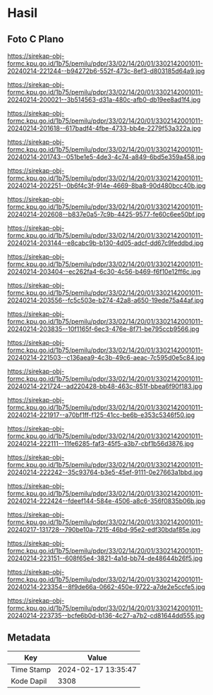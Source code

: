 # Hasil

## Foto C Plano

https://sirekap-obj-formc.kpu.go.id/1b75/pemilu/pdpr/33/02/14/20/01/3302142001011-20240214-221244--b94272b6-552f-473c-8ef3-d803185d64a9.jpg

https://sirekap-obj-formc.kpu.go.id/1b75/pemilu/pdpr/33/02/14/20/01/3302142001011-20240214-200021--3b514563-d31a-480c-afb0-db19ee8ad1f4.jpg

https://sirekap-obj-formc.kpu.go.id/1b75/pemilu/pdpr/33/02/14/20/01/3302142001011-20240214-201618--617badf4-4fbe-4733-bb4e-2279f53a322a.jpg

https://sirekap-obj-formc.kpu.go.id/1b75/pemilu/pdpr/33/02/14/20/01/3302142001011-20240214-201743--051be1e5-4de3-4c74-a849-6bd5e359a458.jpg

https://sirekap-obj-formc.kpu.go.id/1b75/pemilu/pdpr/33/02/14/20/01/3302142001011-20240214-202251--0b6f4c3f-914e-4669-8ba8-90d480bcc40b.jpg

https://sirekap-obj-formc.kpu.go.id/1b75/pemilu/pdpr/33/02/14/20/01/3302142001011-20240214-202608--b837e0a5-7c9b-4425-9577-fe60c6ee50bf.jpg

https://sirekap-obj-formc.kpu.go.id/1b75/pemilu/pdpr/33/02/14/20/01/3302142001011-20240214-203144--e8cabc9b-b130-4d05-adcf-dd67c9feddbd.jpg

https://sirekap-obj-formc.kpu.go.id/1b75/pemilu/pdpr/33/02/14/20/01/3302142001011-20240214-203404--ec262fa4-6c30-4c56-b469-f6f10e12ff6c.jpg

https://sirekap-obj-formc.kpu.go.id/1b75/pemilu/pdpr/33/02/14/20/01/3302142001011-20240214-203556--fc5c503e-b274-42a8-a650-19ede75a44af.jpg

https://sirekap-obj-formc.kpu.go.id/1b75/pemilu/pdpr/33/02/14/20/01/3302142001011-20240214-203835--10f1165f-6ec3-476e-8f71-be795ccb9566.jpg

https://sirekap-obj-formc.kpu.go.id/1b75/pemilu/pdpr/33/02/14/20/01/3302142001011-20240214-221503--c136aea9-4c3b-49c6-aeac-7c595d0e5c84.jpg

https://sirekap-obj-formc.kpu.go.id/1b75/pemilu/pdpr/33/02/14/20/01/3302142001011-20240214-221724--ad220428-bb48-463c-851f-bbea6f90f183.jpg

https://sirekap-obj-formc.kpu.go.id/1b75/pemilu/pdpr/33/02/14/20/01/3302142001011-20240214-221917--a70bf1ff-f125-41cc-be6b-e353c5346f50.jpg

https://sirekap-obj-formc.kpu.go.id/1b75/pemilu/pdpr/33/02/14/20/01/3302142001011-20240214-222111--11fe6285-faf3-45f5-a3b7-cbf1b56d3876.jpg

https://sirekap-obj-formc.kpu.go.id/1b75/pemilu/pdpr/33/02/14/20/01/3302142001011-20240214-222242--35c93764-b3e5-45ef-9111-0e27663a1bbd.jpg

https://sirekap-obj-formc.kpu.go.id/1b75/pemilu/pdpr/33/02/14/20/01/3302142001011-20240214-222424--fdeef144-584e-4506-a8c6-356f0835b06b.jpg

https://sirekap-obj-formc.kpu.go.id/1b75/pemilu/pdpr/33/02/14/20/01/3302142001011-20240217-131728--790be10a-7215-46bd-95e2-edf30bdaf85e.jpg

https://sirekap-obj-formc.kpu.go.id/1b75/pemilu/pdpr/33/02/14/20/01/3302142001011-20240214-223151--608f65e4-3821-4a1d-bb74-de48644b26f5.jpg

https://sirekap-obj-formc.kpu.go.id/1b75/pemilu/pdpr/33/02/14/20/01/3302142001011-20240214-223354--8f9de66a-0662-450e-9722-a7de2e5ccfe5.jpg

https://sirekap-obj-formc.kpu.go.id/1b75/pemilu/pdpr/33/02/14/20/01/3302142001011-20240214-223735--bcfe6b0d-b136-4c27-a7b2-cd81644dd555.jpg


## Metadata

| Key        | Value               |
| ---------- | ------------------- |
| Time Stamp | 2024-02-17 13:35:47 |
| Kode Dapil | 3308                |



